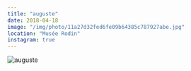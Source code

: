 ```yaml
---
title: "auguste"
date: 2018-04-18
image: "/img/photo/11a27d32fed6fe09b64385c787927abe.jpg"
location: "Musée Rodin"
instagram: true
---
```


![auguste](/img/photo/11a27d32fed6fe09b64385c787927abe.jpg)
